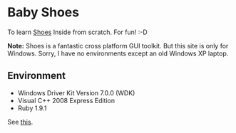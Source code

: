 Baby Shoes
==========

To learn [Shoes](http://github.com/shoes/shoes) Inside from scratch. For fun! :-D

**Note:** Shoes is a fantastic cross platform GUI toolkit. 
But this site is only for Windows.
Sorry, I have no environments except an old Windows XP laptop.


Environment
-----------

- Windows Driver Kit Version 7.0.0 (WDK)
- Visual C++ 2008 Express Edition
- Ruby 1.9.1

See [this](http://github.com/ashbb/shoes_hack_note/blob/master/md/hack006.md).